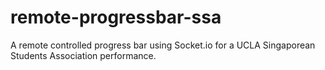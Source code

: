 remote-progressbar-ssa
======
A remote controlled progress bar using Socket.io for a UCLA Singaporean Students Association performance.
